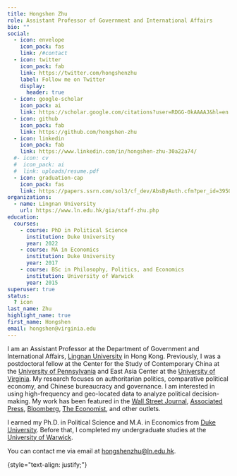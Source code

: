 ```yaml
---
title: Hongshen Zhu
role: Assistant Professor of Government and International Affairs
bio: ""
social:
  - icon: envelope
    icon_pack: fas
    link: /#contact
  - icon: twitter
    icon_pack: fab
    link: https://twitter.com/hongshenzhu
    label: Follow me on Twitter
    display:
      header: true
  - icon: google-scholar
    icon_pack: ai
    link: https://scholar.google.com/citations?user=RDGG-0kAAAAJ&hl=en
  - icon: github
    icon_pack: fab
    link: https://github.com/hongshen-zhu
  - icon: linkedin
    icon_pack: fab
    link: https://www.linkedin.com/in/hongshen-zhu-30a22a74/
  #- icon: cv
  #  icon_pack: ai
  #  link: uploads/resume.pdf
  - icon: graduation-cap
    icon_pack: fas
    link: https://papers.ssrn.com/sol3/cf_dev/AbsByAuth.cfm?per_id=3950650
organizations:
  - name: Lingnan University
    url: https://www.ln.edu.hk/gia/staff-zhu.php
education:
  courses:
    - course: PhD in Political Science
      institution: Duke University
      year: 2022
    - course: MA in Economics
      institution: Duke University
      year: 2017
    - course: BSc in Philosophy, Politics, and Economics
      institution: University of Warwick
      year: 2015
superuser: true
status:
  ? icon
last_name: Zhu
highlight_name: true
first_name: Hongshen
email: hongshen@virginia.edu
---
```

I am an Assistant Professor at the Department of Government and International Affairs, [Lingnan University](https://www.ln.edu.hk/gia/staff-zhu.php) in Hong Kong. Previously, I was a postdoctoral fellow at the Center for the Study of Contemporary China at the [University of Pennsylvania](https://cscc.sas.upenn.edu/people/hongshen_zhu) and East Asia Center at the [University of Virginia](https://eastasiacenter.as.virginia.edu/). My research focuses on authoritarian politics, comparative political economy, and Chinese bureaucracy and governance. I am interested in using high-frequency and geo-located data to analyze political decision-making. My work has been featured in the [Wall Street Journal](https://wsj.com), [Associated Press](https://apnews.com), [Bloomberg](https://www.bloomberg.com), [The Economist](https://www.economist.com/finance-and-economics/2023/10/10/how-economists-have-underestimated-chinese-consumption), and other outlets.

I earned my Ph.D. in Political Science and M.A. in Economics from [Duke University](https://polisci.duke.edu/). Before that, I completed my undergraduate studies at the [University of Warwick](https://warwick.ac.uk/).

You can contact me via email at hongshenzhu@ln.edu.hk.

{style="text-align: justify;"}
